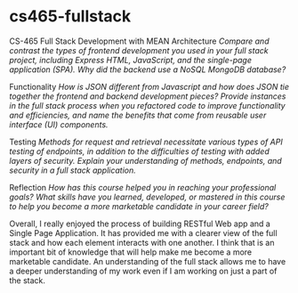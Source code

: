 # cs465-fullstack
CS-465 Full Stack Development with MEAN
Architecture
*Compare and contrast the types of frontend development you used in your full stack project, including Express HTML, JavaScript, and the single-page application (SPA).
Why did the backend use a NoSQL MongoDB database?*

Functionality
*How is JSON different from Javascript and how does JSON tie together the frontend and backend development pieces?
Provide instances in the full stack process when you refactored code to improve functionality and efficiencies, and name the benefits that come from reusable user interface (UI) components.*

Testing
*Methods for request and retrieval necessitate various types of API testing of endpoints, in addition to the difficulties of testing with added layers of security. Explain your understanding of methods, endpoints, and security in a full stack application.*

Reflection
*How has this course helped you in reaching your professional goals? What skills have you learned, developed, or mastered in this course to help you become a more marketable candidate in your career field?*

  Overall, I really enjoyed the process of building RESTful Web app and a Single Page Application. It has provided me with a clearer view of the full stack and how each element interacts with one another. I think that is an important bit of knowledge that will help make me become a more marketable candidate. An understanding of the full stack allows me to have a deeper understanding of my work even if I am working on just a part of the stack. 
